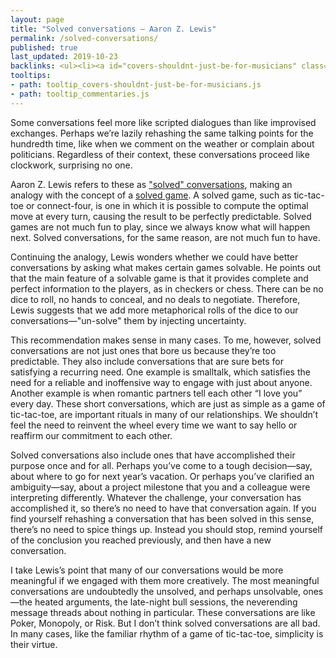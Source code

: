 ```yaml
---
layout: page
title: "Solved conversations — Aaron Z. Lewis"
permalink: /solved-conversations/
published: true
last_updated: 2019-10-23
backlinks: <ul><li><a id="covers-shouldnt-just-be-for-musicians" class="internal-link" href="/covers-shouldnt-just-be-for-musicians/">"Covers shouldn’t just be for musicians"</a></li><li><a id="commentaries" class="internal-link" href="/commentaries/">Commentaries</a></li></ul>
tooltips: 
- path: tooltip_covers-shouldnt-just-be-for-musicians.js
- path: tooltip_commentaries.js
---
```


Some conversations feel more like scripted dialogues than like improvised exchanges. Perhaps we’re lazily rehashing the same talking points for the hundredth time, like when we comment on the weather or complain about politicians. Regardless of their context, these conversations proceed like clockwork, surprising no one.

Aaron Z. Lewis refers to these as ["solved" conversations](https://aaronzlewis.com/blog/2014/06/01/solved-conversations/), making an analogy with the concept of a [solved game](https://en.wikipedia.org/wiki/Solved_game). A solved game, such as tic-tac-toe or connect-four, is one in which it is possible to compute the optimal move at every turn, causing the result to be perfectly predictable. Solved games are not much fun to play, since we always know what will happen next. Solved conversations, for the same reason, are not much fun to have.

Continuing the analogy, Lewis wonders whether we could have better conversations by asking what makes certain games solvable. He points out that the main feature of a solvable game is that it provides complete and perfect information to the players, as in checkers or chess. There can be no dice to roll, no hands to conceal, and no deals to negotiate. Therefore, Lewis suggests that we add more metaphorical rolls of the dice to our conversations—"un-solve" them by injecting uncertainty.

This recommendation makes sense in many cases. To me, however, solved conversations are not just ones that bore us because they’re too predictable. They also include conversations that are sure bets for satisfying a recurring need. One example is smalltalk, which satisfies the need for a reliable and inoffensive way to engage with just about anyone. Another example is when romantic partners tell each other “I love you” every day. These short conversations, which are just as simple as a game of tic-tac-toe, are important rituals in many of our relationships. We shouldn’t feel the need to reinvent the wheel every time we want to say hello or reaffirm our commitment to each other.

Solved conversations also include ones that have accomplished their purpose once and for all. Perhaps you’ve come to a tough decision—say, about where to go for next year’s vacation. Or perhaps you’ve clarified an ambiguity—say, about a project milestone that you and a colleague were interpreting differently. Whatever the challenge, your conversation has accomplished it, so there’s no need to have that conversation again. If you find yourself rehashing a conversation that has been solved in this sense, there’s no need to spice things up. Instead you should stop, remind yourself of the conclusion you reached previously, and then have a new conversation.

I take Lewis’s point that many of our conversations would be more meaningful if we engaged with them more creatively. The most meaningful conversations are undoubtedly the unsolved, and perhaps unsolvable, ones—the heated arguments, the late-night bull sessions, the neverending message threads about nothing in particular. These conversations are like Poker, Monopoly, or Risk. But I don’t think solved conversations are all bad. In many cases, like the familiar rhythm of a game of tic-tac-toe, simplicity is their virtue.